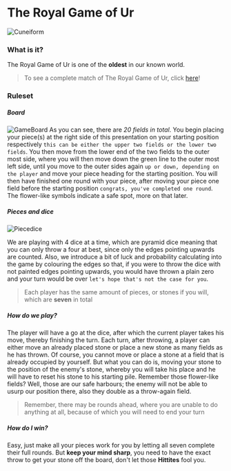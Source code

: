 # The Royal Game of Ur
![Cuneiform](https://www.ancientgames.org/wp-content/uploads/Cuneiform-Tablet-with-rules-for-The-Game-of-Twenty-Squares-British-Museum-Rm-III.6.b-%E2%80%93-33333B-Back-Side.jpg)
### What is it?

The Royal Game of Ur is one of the **oldest** in our known world. 

>To see a complete match of The Royal Game of Ur, click [here](https://www.youtube.com/watch?v=WZskjLq040I&t=339s)!

### Ruleset 
##### Board 
![GameBoard](https://upload.wikimedia.org/wikipedia/commons/0/0d/Rules_of_the_Royal_Game_of_Ur.jpg)
As you can see, there are _20 fields in total_. You begin placing your piece(s) at the right side of this presentation
on your starting position respectively ```this can be either the upper two fields or the lower two fields```.
You then move from the lower end of the two fields to the outer most side, where you will then move down the green line
to the outer most left side, until you move to the outer sides again ```up or down, depending on the player```
and move your piece heading for the starting position. You will then have finished one round with your piece, after 
moving your piece one field before the starting position ```congrats, you've completed one round```.
The flower-like symbols indicate a safe spot, more on that later.

##### Pieces and dice
![Piecedice](http://4.bp.blogspot.com/-NwexEmdfjEg/UJtPKjWy4ZI/AAAAAAAAAVs/0iru1L0JwqA/s1600/Dice.jpg)

We are playing with 4 dice at a time, which are pyramid dice meaning that you can only throw a four at best, since
only the edges pointing upwards are counted. Also, we introduce a bit of luck and probability calculating into the
game by colouring the edges so that, if you were to throw the dice with not painted edges pointing upwards, you would
have thrown a plain zero and your turn would be over ```let's hope that's not the case for you```.

> Each player has the same amount of pieces, or stones if you will, which are **seven** in total

##### How do we play?

The player will have a go at the dice, after which the current player takes his move, thereby finishing the turn.
Each turn, after throwing, a player can either move an already placed stone or place a new stone as many fields as
he has thrown. Of course, you cannot move or place a stone at a field that is already occupied by yourself. But what
you can do is, moving your stone to the position of the enemy's stone, whereby you will take his place and he will
have to reset his stone to his starting pile.
Remember those flower-like fields? Well, those are our safe harbours; the enemy will not be able to usurp our
position there, also they double as a throw-again field.

> Remember, there may be rounds ahead, where you are unable to do anything at all, because of which you will 
need to end your turn 

##### How do I win?

Easy, just make all your pieces work for you by letting all seven complete their full rounds.
But **keep your mind sharp**, you need to have the exact throw to get your stone off the board,
don't let those **Hittites** fool you.




